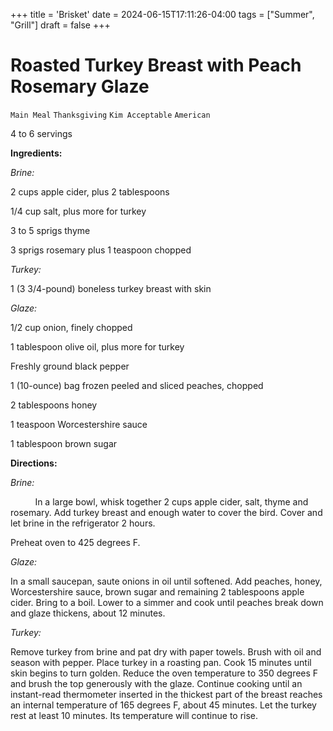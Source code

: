 +++
title = 'Brisket'
date = 2024-06-15T17:11:26-04:00
tags = ["Summer", "Grill"]
draft = false
+++
# Roasted Turkey Breast with Peach Rosemary Glaze

`Main Meal` `Thanksgiving` `Kim Acceptable` `American`

4 to 6 servings    

**Ingredients:**

_Brine:_

2 cups apple cider, plus 2 tablespoons

1/4 cup salt, plus more for turkey

3 to 5 sprigs thyme

3 sprigs rosemary plus 1 teaspoon chopped

_Turkey:_

1 (3 3/4-pound) boneless turkey breast with skin

_Glaze:_

1/2 cup onion, finely chopped

1 tablespoon olive oil, plus more for turkey

Freshly ground black pepper

1 (10-ounce) bag frozen peeled and sliced peaches, chopped

2 tablespoons honey

1 teaspoon Worcestershire sauce

1 tablespoon brown sugar

**Directions:** 

_Brine:_

           In a large bowl, whisk together 2 cups apple cider, salt, thyme and rosemary. Add turkey breast and enough water to cover the bird. Cover and let brine in the refrigerator 2 hours.

Preheat oven to 425 degrees F.

_Glaze:_

In a small saucepan, saute onions in oil until softened. Add peaches, honey, Worcestershire sauce, brown sugar and remaining 2 tablespoons apple cider. Bring to a boil. Lower to a simmer and cook until peaches break down and glaze thickens, about 12 minutes.

_Turkey:_

Remove turkey from brine and pat dry with paper towels. Brush with oil and season with pepper. Place turkey in a roasting pan. Cook 15 minutes until skin begins to turn golden. Reduce the oven temperature to 350 degrees F and brush the top generously with the glaze. Continue cooking until an instant-read thermometer inserted in the thickest part of the breast reaches an internal temperature of 165 degrees F, about 45 minutes. Let the turkey rest at least 10 minutes. Its temperature will continue to rise.        

          
